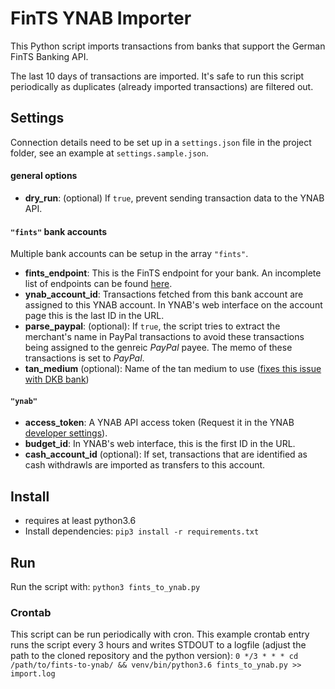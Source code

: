 # FinTS YNAB Importer

This Python script imports transactions from banks that support the German FinTS Banking API. 

The last 10 days of transactions are imported. It's safe to run this script periodically as duplicates (already imported transactions) are filtered out.

## Settings
Connection details need to be set up in a `settings.json` file in the project folder, see an example at `settings.sample.json`.

#### general options
- **dry_run**: (optional) If `true`, prevent sending transaction data to the YNAB API.

#### `"fints"` bank accounts
Multiple bank accounts can be setup in the array `"fints"`.
- **fints_endpoint**: This is the FinTS endpoint for your bank. An incomplete list of endpoints can be found [here](https://raw.githubusercontent.com/jhermsmeier/fints-institute-db/master/fints-institutes.json).
- **ynab_account_id**: Transactions fetched from this bank account are assigned to this YNAB account. In YNAB's web interface on the account page this is the last ID in the URL.
- **parse_paypal**: (optional): If `true`, the script tries to extract the merchant's name in PayPal transactions to avoid these transactions being assigned to the genreic *PayPal* payee. The memo of these transactions is set to *PayPal*.
- **tan_medium** (optional): Name of the tan medium to use ([fixes this issue with DKB bank](https://github.com/raphaelm/python-fints/issues/121))

#### `"ynab"`
- **access_token**: A YNAB API access token (Request it in the YNAB [developer settings](https://app.youneedabudget.com/settings/developer)).
- **budget_id**: In YNAB's web interface, this is the first ID in the URL.
- **cash_account_id** (optional): If set, transactions that are identified as cash withdrawls are imported as transfers to this account.

## Install
- requires at least python3.6 
- Install dependencies:
  `pip3 install -r requirements.txt`

## Run 
Run the script with:
`python3 fints_to_ynab.py`

### Crontab
This script can be run periodically with cron.
This example crontab entry runs the script every 3 hours and writes STDOUT to a logfile (adjust the path to the cloned repository and the python version):
`0 */3 * * * cd /path/to/fints-to-ynab/ && venv/bin/python3.6 fints_to_ynab.py >> import.log`
